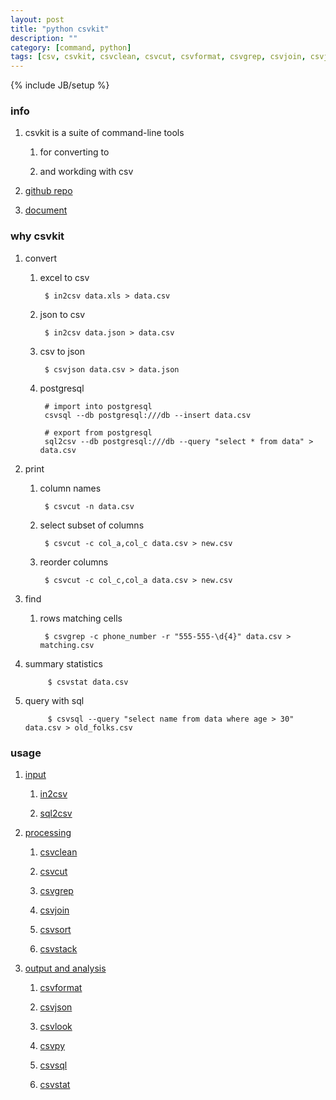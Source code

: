 ```yaml
---
layout: post
title: "python csvkit"
description: ""
category: [command, python]
tags: [csv, csvkit, csvclean, csvcut, csvformat, csvgrep, csvjoin, csvjson, csvlook, csvpy, csvsort, csvsql, csvstack, csvstat, in2csv, sql2csv]
---
```

{% include JB/setup %}


### info

1. csvkit is a suite of command-line tools

	1. for converting to

	1. and workding with csv

1. [github repo](https://github.com/wireservice/csvkit)

1. [document](http://csvkit.readthedocs.org/en/540/)

### why csvkit

1. convert

	1. excel to csv

			$ in2csv data.xls > data.csv

	1. json to csv

			$ in2csv data.json > data.csv

	1. csv to json

			$ csvjson data.csv > data.json

	1. postgresql

			# import into postgresql
			csvsql --db postgresql:///db --insert data.csv

			# export from postgresql
			sql2csv --db postgresql:///db --query "select * from data" > data.csv

1. print

	1. column names

			$ csvcut -n data.csv

	1. select subset of columns

			$ csvcut -c col_a,col_c data.csv > new.csv

	1. reorder columns

			$ csvcut -c col_c,col_a data.csv > new.csv

1. find

	1. rows matching cells

			$ csvgrep -c phone_number -r "555-555-\d{4}" data.csv > matching.csv

1. summary statistics

			$ csvstat data.csv

1. query with sql

			$ csvsql --query "select name from data where age > 30" data.csv > old_folks.csv

### usage

1. [input](http://csvkit.readthedocs.org/en/540/scripts/cli.html#input)

	1. [in2csv](http://csvkit.readthedocs.org/en/540/scripts/in2csv.html)

	1. [sql2csv](http://csvkit.readthedocs.org/en/540/scripts/sql2csv.html)

1. [processing](http://csvkit.readthedocs.org/en/540/scripts/cli.html#processing)

	1. [csvclean](http://csvkit.readthedocs.org/en/540/scripts/csvclean.html)

	1. [csvcut](http://csvkit.readthedocs.org/en/540/scripts/csvcut.html)

	1. [csvgrep](http://csvkit.readthedocs.org/en/540/scripts/csvgrep.html)

	1. [csvjoin](http://csvkit.readthedocs.org/en/540/scripts/csvjoin.html)

	1. [csvsort](http://csvkit.readthedocs.org/en/540/scripts/csvsort.html)

	1. [csvstack](http://csvkit.readthedocs.org/en/540/scripts/csvstack.html)

1. [output and analysis](http://csvkit.readthedocs.org/en/540/scripts/cli.html#output-and-analysis)

	1. [csvformat](http://csvkit.readthedocs.org/en/540/scripts/csvformat.html)

	1. [csvjson](http://csvkit.readthedocs.org/en/540/scripts/csvjson.html)

	1. [csvlook](http://csvkit.readthedocs.org/en/540/scripts/csvlook.html)

	1. [csvpy](http://csvkit.readthedocs.org/en/540/scripts/csvpy.html)

	1. [csvsql](http://csvkit.readthedocs.org/en/540/scripts/csvsql.html)

	1. [csvstat](http://csvkit.readthedocs.org/en/540/scripts/csvstat.html)
